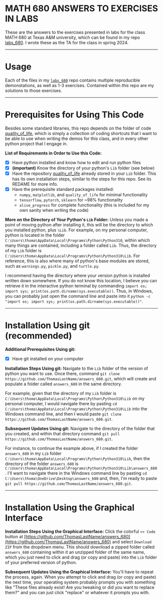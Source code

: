 # MATH 680 ANSWERS TO EXERCISES IN LABS
These are the answers to the exercises presented in labs for the class MATH 680 at Texas A&M university, which can be found in my repo [labs_680](https://github.com/ThomasLastName/labs_680). I wrote these as the TA for the class in spring 2024.

---

# Usage
Each of the files in my [`labs_680`](https://github.com/ThomasLastName/labs_680) repo contains multiple reproducible demonstations, as well as 1-3 exercises. Contained within _this_ repo are my solutions to those exercises.

---

# Prerequisites for Using This Code
Besides some standard libraries, this repo depends on the folder of code [quality_of_life](https://github.com/ThomasLastName/quality_of_life), which is simply a collection of coding shortcuts that I want to be able to use when writing the demos for this class, and in every other python project that I engage in.

**List of Requirements in Order to Use this Code:**
- [x] Have python installed and know how to edit and run python files
- [x] **(important)** Know the directory of your python's `Lib` folder (see below)
- [x] Have the repository [quality_of_life](https://github.com/ThomasLastName/quality_of_life) already stored in your `Lib` folder. This has its own installation steps, similar to the steps for this repo. See its REDAME for more info.
- [x] Have the prerequisite standard packages installed:
    - `numpy`, `matplotlib`, and `quality_of_life` for minimal functionality
    - `tensorflow`, `pytorch`, `sklearn` for ~98% functionality
    -  `alive_progress` for complete functionality (this is included for my own sanity when writing the code)

**More on the Directory of Your Python's `Lib` Folder:** Unless you made a point of moving python after installing it, this will be the directory to which you installed python, plus `\Lib`. For example, on my personal computer, python is located in the folder  `C:\Users\thoma\AppData\Local\Programs\Python\Python310`, within which many things are contained, including a folder called `Lib`. Thus, the directory of my `Lib` folder is `C:\Users\thoma\AppData\Local\Programs\Python\Python310\Lib`. For reference, this is also where many of python's base modules are stored, such as `warnings.py`, `pickle.py`, and `turtle.py`.

I recommend having the directory where your version python is installed written down somewhere. If you do not know this location, I believe you can retrieve it in the interactive python terminal by commanding `import os; import sys; print(os.path.dirname(sys.executable))`. Thus, in Windows, you can probably just open the command line and paste into it `python -c "import os; import sys; print(os.path.dirname(sys.executable))"`. 

---

# Installation Using git (recommended)

**Additional Prerequisites Using git:**
- [x] Have git installed on your computer

**Installation Steps Using git:**
Navigate  to the `Lib` folder of the version of python you want to use. Once there, command `git clone https://github.com/ThomasLastName/answers_680.git`, which will create and populate a folder called `answers_680` in the same directory.

For example, given that the directory of my `Lib` folder is `C:\Users\thoma\AppData\Local\Programs\Python\Python310\Lib` on my personal computer, I would navigate there by pasting `cd C:\Users\thoma\AppData\Local\Programs\Python\Python310\Lib` into the Windows command line, and then I would paste `git clone https://github.com/ThomasLastName/answers_680.git`.

**Subsequent Updates Using git:**
Navigate to the directory of the folder that you created, and within that directory command `git pull https://github.com/ThomasLastName/answers_680.git`.

For instance, to continue the example above, if I created the folder `answers_680` in my `Lib` folder `C:\Users\thoma\AppData\Local\Programs\Python\Python310\Lib`, then the directory of the folder `answers_680` is `C:\Users\thoma\AppData\Local\Programs\Python\Python310\Lib\answers_680`. I'll want to navigate there in the Windows command line by pasting `cd C:\Users\thoma\OneDrive\Desktop\answers_680` and, then, I'm ready to paste `git pull https://github.com/ThomasLastName/answers_680.git`.

---

# Installation Using the Graphical Interface

**Installation Steps Using the Graphical Interface:**
Click the colorful `<> Code` button at [https://github.com/ThomasLastName/answers_680](https://github.com/ThomasLastName/answers_680) and select `Download ZIP` from the dropdown menu. This should download a zipped folder called `answers_680` containing within it an unzipped folder of the same name, which you just need to click and drag (or copy and paste) into the `Lib` folder of your preferred version of python.

**Subsequent Updates Using the Graphical Interface:**
You'll have to repeat the process, again. When you attempt to click and drag (or copy and paste) the next time, your operating system probably prompts you with something like "These files already exist! Are you tweaking or did you want to replace them?" and you can just click "replace" or whatever it prompts you with.

